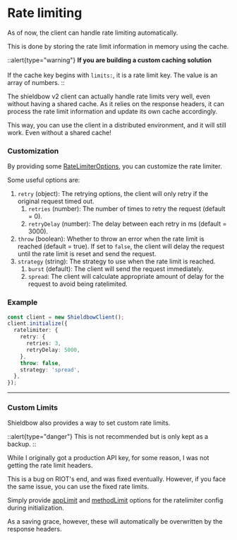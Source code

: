 # Rate limiting

As of now, the client can handle rate limiting automatically.

This is done by storing the rate limit information in memory using the cache.

::alert{type="warning"}
**If you are building a custom caching solution**
<br /><br />
If the cache key begins with `limits:`, it is a rate limit key.
The value is an array of numbers.
::

The shieldbow v2 client can actually handle rate limits very well, even without having a shared cache.
As it relies on the response headers, it can process the rate limit information and update its own cache accordingly.

This way, you can use the client in a distributed environment, and it will still work.
Even without a shared cache!

### Customization

By providing some [RateLimiterOptions](/api/ratelimiteroptions), you can customize the rate limiter.

Some useful options are:

1. `retry` (object): The retrying options, the client will only retry if the original request timed out.
   1. `retries` (number): The number of times to retry the request (default = 0).
   2. `retryDelay` (number): The delay between each retry in ms (default = 3000).
2. `throw` (boolean): Whether to throw an error when the rate limit is reached (default = true).
   If set to `false`, the client will delay the request until the rate limit is reset and send the request.
3. `strategy` (string): The strategy to use when the rate limit is reached.
   1. `burst` (default): The client will send the request immediately.
   2. `spread`: The client will calculate appropriate amount of delay for the request to avoid being ratelimited.

### Example

```ts
const client = new ShieldbowClient();
client.initialize({
  ratelimiter: {
    retry: {
      retries: 3,
      retryDelay: 5000,
    },
    throw: false,
    strategy: 'spread',
  },
});
```

---

### Custom Limits

Shieldbow also provides a way to set custom rate limits.

::alert{type="danger"}
This is not recommended but is only kept as a backup.
::

While I originally got a production API key, for some reason, I was not getting the rate limit headers.

This is a bug on RIOT's end, and was fixed eventually.
However, if you face the same issue, you can use the fixed rate limits.

Simply provide [appLimit](/api/ratelimiteroptions#applimit) and [methodLimit](/api/ratelimiteroptions#methodlimit) 
options for the ratelimiter config during initialization.

As a saving grace, however, these will automatically be overwritten by the response headers.



